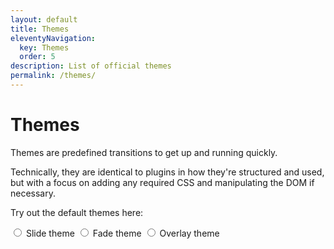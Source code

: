 ```yaml
---
layout: default
title: Themes
eleventyNavigation:
  key: Themes
  order: 5
description: List of official themes
permalink: /themes/
---
```


# Themes

Themes are predefined transitions to get up and running quickly.

Technically, they are identical to plugins in how they're structured and used, but with a focus on
adding any required CSS and manipulating the DOM if necessary.

Try out the default themes here:

<form class="theme-selector buttons">
  <label class="button"><input type="radio" name="theme" value="SlideTheme" class="sr-only">
    <span class="button_label">Slide theme</span>
  </label>
  <label class="button"><input type="radio" name="theme" value="FadeTheme" class="sr-only">
    <span class="button_label">Fade theme</span>
  </label>
  <label class="button"><input type="radio" name="theme" value="OverlayTheme" class="sr-only">
    <span class="button_label">Overlay theme</span>
  </label>
</form>
